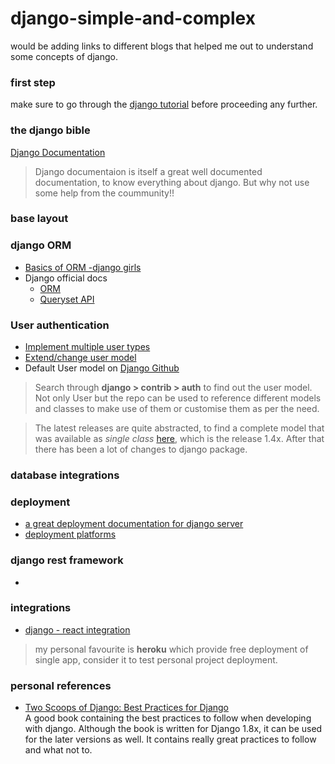 # django-simple-and-complex
would be adding links to different blogs that helped me out to understand some concepts of django.

### first step
make sure to go through the [django tutorial](https://docs.djangoproject.com/en/3.1/intro/tutorial01/) before proceeding any further.

### the django bible
[Django Documentation](https://docs.djangoproject.com/en/3.1/)

> Django documentaion is itself a great well documented documentation, to know everything about django. But why not use some help from the coummunity!!

### base layout

### django ORM
- [Basics of ORM -django girls](https://tutorial.djangogirls.org/en/dynamic_data_in_templates/)
- Django official docs
  - [ORM](https://docs.djangoproject.com/en/3.1/topics/db/queries/)
  - [Queryset API](https://docs.djangoproject.com/en/3.1/ref/models/querysets/#django.db.models.query.QuerySet.exists)

### User authentication
- [Implement multiple user types](https://simpleisbetterthancomplex.com/tutorial/2018/01/18/how-to-implement-multiple-user-types-with-django.html)
- [Extend/change user model](https://simpleisbetterthancomplex.com/tutorial/2016/07/22/how-to-extend-django-user-model.html)
- Default User model on [Django Github](https://github.com/django/django/tree/stable/3.1.x)

> Search through **django > contrib > auth** to find out the user model. Not only User but the repo can be used to reference different models and classes to make use of them or customise them as per the need.

> The latest releases are quite abstracted, to find a complete model that was available as *single class* [here](https://github.com/django/django/blob/ff6ee5f06c2850f098863d4a747069e10727293e/django/contrib/auth/models.py#L225-404), which is the release 1.4x. After that there has been a lot of changes to django package.

### database integrations

### deployment
- [a great deployment documentation for django server](https://developer.mozilla.org/en-US/docs/Learn/Server-side/Django/Deployment)
- [deployment platforms](https://djangofriendly.com/index.html)

### django rest framework
- 

### integrations
- [django - react integration](https://alphacoder.xyz/dead-simple-react-django-setup/)

> my personal favourite is **heroku** which provide free deployment of single app, consider it to test personal project deployment.

### personal references
- [Two Scoops of Django: Best Practices for Django](https://amzn.to/2HK92RP)<br>
A good book containing the best practices to follow when developing with django. Although the book is written for Django 1.8x, it can be used for the later versions as well. It contains really great practices to follow and what not to.
